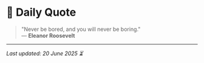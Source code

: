 # 📜 Daily Quote

> "Never be bored, and you will never be boring."  
> — **Eleanor Roosevelt**

---

_Last updated: 20 June 2025 ⏳_

